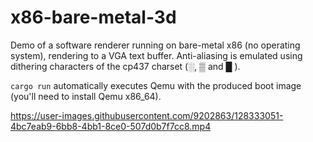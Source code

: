 # x86-bare-metal-3d

Demo of a software renderer running on bare-metal x86 (no operating system), rendering to a VGA text buffer. Anti-aliasing is emulated using dithering characters of the cp437 charset (░, ▒ and █
).

`cargo run` automatically executes Qemu with the produced boot image (you'll need to install Qemu x86_64).


https://user-images.githubusercontent.com/9202863/128333051-4bc7eab9-6bb8-4bb1-8ce0-507d0b7f7cc8.mp4


